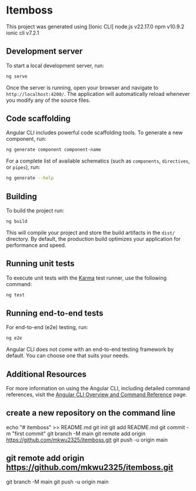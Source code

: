 # Itemboss

This project was generated using [Ionic CLI]
node.js v22.17.0
npm v10.9.2
ionic cli v7.2.1

## Development server

To start a local development server, run:

```bash
ng serve
```

Once the server is running, open your browser and navigate to `http://localhost:4200/`. The application will automatically reload whenever you modify any of the source files.

## Code scaffolding

Angular CLI includes powerful code scaffolding tools. To generate a new component, run:

```bash
ng generate component component-name
```

For a complete list of available schematics (such as `components`, `directives`, or `pipes`), run:

```bash
ng generate --help
```

## Building

To build the project run:

```bash
ng build
```

This will compile your project and store the build artifacts in the `dist/` directory. By default, the production build optimizes your application for performance and speed.

## Running unit tests

To execute unit tests with the [Karma](https://karma-runner.github.io) test runner, use the following command:

```bash
ng test
```

## Running end-to-end tests

For end-to-end (e2e) testing, run:

```bash
ng e2e
```

Angular CLI does not come with an end-to-end testing framework by default. You can choose one that suits your needs.

## Additional Resources

For more information on using the Angular CLI, including detailed command references, visit the [Angular CLI Overview and Command Reference](https://angular.dev/tools/cli) page.

## create a new repository on the command line

echo "# itemboss" >> README.md
git init
git add README.md
git commit -m "first commit"
git branch -M main
git remote add origin https://github.com/mkwu2325/itemboss.git
git push -u origin main

## git remote add origin https://github.com/mkwu2325/itemboss.git
git branch -M main
git push -u origin main